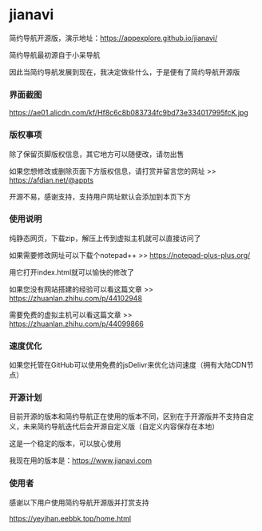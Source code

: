 # jianavi

简约导航开源版，演示地址：https://appexplore.github.io/jianavi/

简约导航最初源自于小呆导航

因此当简约导航发展到现在，我决定做些什么，于是便有了简约导航开源版

### 界面截图

https://ae01.alicdn.com/kf/Hf8c6c8b083734fc9bd73e334017995fcK.jpg

### 版权事项

除了保留页脚版权信息，其它地方可以随便改，请勿出售

如果您想修改或删除页面下方版权信息，请打赏并留言您的网址 >> https://afdian.net/@appts

开源不易，感谢支持，支持用户网址默认会添加到本页下方

### 使用说明

纯静态网页，下载zip，解压上传到虚拟主机就可以直接访问了

如果需要修改网址可以下载个notepad++ >> https://notepad-plus-plus.org/

用它打开index.html就可以愉快的修改了

如果您没有网站搭建的经验可以看这篇文章 >> https://zhuanlan.zhihu.com/p/44102948

需要免费的虚拟主机可以看这篇文章 >> https://zhuanlan.zhihu.com/p/44099866

### 速度优化

如果您托管在GitHub可以使用免费的jsDelivr来优化访问速度（拥有大陆CDN节点）

### 开源计划

目前开源的版本和简约导航正在使用的版本不同，区别在于开源版并不支持自定义，未来简约导航迭代后会开源自定义版（自定义内容保存在本地）

这是一个稳定的版本，可以放心使用

我现在用的版本是：https://www.jianavi.com

### 使用者

感谢以下用户使用简约导航开源版并打赏支持

https://yeyihan.eebbk.top/home.html
